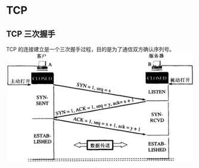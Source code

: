# TCP

## TCP 三次握手

TCP 的连接建立是一个三次握手过程，目的是为了通信双方确认序列号。
![三次握手](https://github.com/vettel-qin/blog/blob/master/assets/%E4%B8%89%E6%AC%A1%E6%8F%A1%E6%89%8B.png)
